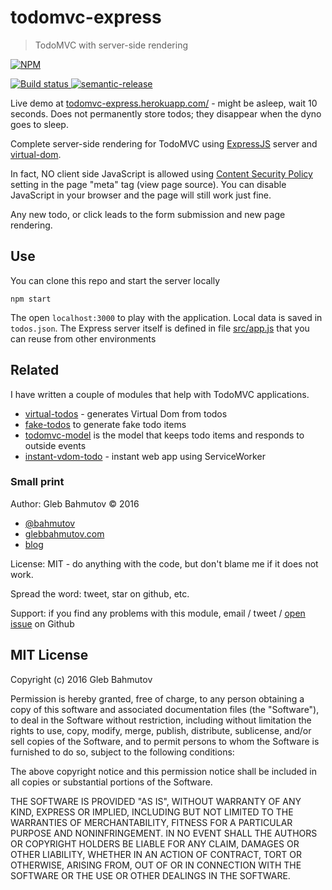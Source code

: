 # todomvc-express
> TodoMVC with server-side rendering

[![NPM][todomvc-express-icon] ][todomvc-express-url]

[![Build status][todomvc-express-ci-image] ][todomvc-express-ci-url]
[![semantic-release][semantic-image] ][semantic-url]

Live demo at [todomvc-express.herokuapp.com/](https://todomvc-express.herokuapp.com/) -
might be asleep, wait 10 seconds. Does not permanently store todos; they disappear when
the dyno goes to sleep.

Complete server-side rendering for TodoMVC using [ExpressJS](http://expressjs.com/)
server and [virtual-dom](https://github.com/Matt-Esch/virtual-dom).

In fact, NO client side
JavaScript is allowed using
[Content Security Policy](https://glebbahmutov.com/blog/disable-inline-javascript-for-security/)
setting in the page "meta" tag (view page source). You can disable JavaScript in your browser
and the page will still work just fine.

Any new todo, or click leads to the form submission and new page rendering.

## Use

You can clone this repo and start the server locally

    npm start

The open `localhost:3000` to play with the application. Local data is saved in `todos.json`.
The Express server itself is defined in file [src/app.js](src/app.js) that you can reuse from
other environments

## Related

I have written a couple of modules that help with TodoMVC applications.

* [virtual-todos](https://github.com/bahmutov/virtual-todos) - generates Virtual Dom from todos
* [fake-todos](https://github.com/bahmutov/fake-todos) to generate fake todo items
* [todomvc-model](https://github.com/bahmutov/todomvc-model) is the model that keeps
  todo items and responds to outside events
* [instant-vdom-todo](https://github.com/bahmutov/instant-vdom-todo) - instant web app
  using ServiceWorker

### Small print

Author: Gleb Bahmutov &copy; 2016

* [@bahmutov](https://twitter.com/bahmutov)
* [glebbahmutov.com](http://glebbahmutov.com)
* [blog](http://glebbahmutov.com/blog/)

License: MIT - do anything with the code, but don't blame me if it does not work.

Spread the word: tweet, star on github, etc.

Support: if you find any problems with this module, email / tweet /
[open issue](https://github.com/bahmutov/todomvc-express/issues) on Github

## MIT License

Copyright (c) 2016 Gleb Bahmutov

Permission is hereby granted, free of charge, to any person
obtaining a copy of this software and associated documentation
files (the "Software"), to deal in the Software without
restriction, including without limitation the rights to use,
copy, modify, merge, publish, distribute, sublicense, and/or sell
copies of the Software, and to permit persons to whom the
Software is furnished to do so, subject to the following
conditions:

The above copyright notice and this permission notice shall be
included in all copies or substantial portions of the Software.

THE SOFTWARE IS PROVIDED "AS IS", WITHOUT WARRANTY OF ANY KIND,
EXPRESS OR IMPLIED, INCLUDING BUT NOT LIMITED TO THE WARRANTIES
OF MERCHANTABILITY, FITNESS FOR A PARTICULAR PURPOSE AND
NONINFRINGEMENT. IN NO EVENT SHALL THE AUTHORS OR COPYRIGHT
HOLDERS BE LIABLE FOR ANY CLAIM, DAMAGES OR OTHER LIABILITY,
WHETHER IN AN ACTION OF CONTRACT, TORT OR OTHERWISE, ARISING
FROM, OUT OF OR IN CONNECTION WITH THE SOFTWARE OR THE USE OR
OTHER DEALINGS IN THE SOFTWARE.

[todomvc-express-icon]: https://nodei.co/npm/todomvc-express.svg?downloads=true
[todomvc-express-url]: https://npmjs.org/package/todomvc-express
[todomvc-express-ci-image]: https://travis-ci.org/bahmutov/todomvc-express.svg?branch=master
[todomvc-express-ci-url]: https://travis-ci.org/bahmutov/todomvc-express
[semantic-image]: https://img.shields.io/badge/%20%20%F0%9F%93%A6%F0%9F%9A%80-semantic--release-e10079.svg
[semantic-url]: https://github.com/semantic-release/semantic-release
